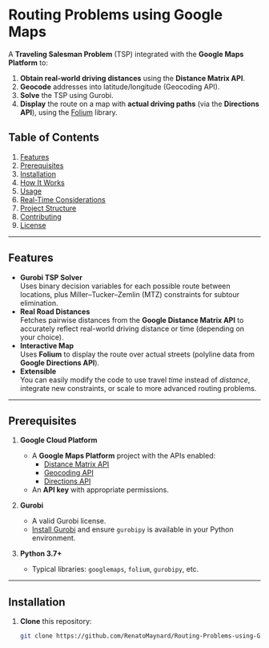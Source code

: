 # Routing Problems using Google Maps

A **Traveling Salesman Problem** (TSP) integrated with the **Google Maps Platform** to:

1. **Obtain real-world driving distances** using the **Distance Matrix API**.
2. **Geocode** addresses into latitude/longitude (Geocoding API).
3. **Solve** the TSP using Gurobi.
4. **Display** the route on a map with **actual driving paths** (via the **Directions API**), using the [Folium](https://github.com/python-visualization/folium) library.

## Table of Contents

1. [Features](#features)
2. [Prerequisites](#prerequisites)
3. [Installation](#installation)
4. [How It Works](#how-it-works)
5. [Usage](#usage)
6. [Real-Time Considerations](#real-time-considerations)
7. [Project Structure](#project-structure)
8. [Contributing](#contributing)
9. [License](#license)

---

## Features

- **Gurobi TSP Solver**  
  Uses binary decision variables for each possible route between locations, plus Miller–Tucker–Zemlin (MTZ) constraints for subtour elimination.
- **Real Road Distances**  
  Fetches pairwise distances from the **Google Distance Matrix API** to accurately reflect real-world driving distance or time (depending on your choice).
- **Interactive Map**  
  Uses **Folium** to display the route over actual streets (polyline data from **Google Directions API**).  
- **Extensible**  
  You can easily modify the code to use travel *time* instead of *distance*, integrate new constraints, or scale to more advanced routing problems.

---

## Prerequisites

1. **Google Cloud Platform**  
   - A **Google Maps Platform** project with the APIs enabled:
     - [Distance Matrix API](https://developers.google.com/maps/documentation/distance-matrix)
     - [Geocoding API](https://developers.google.com/maps/documentation/geocoding)
     - [Directions API](https://developers.google.com/maps/documentation/directions)
   - An **API key** with appropriate permissions.
   
2. **Gurobi**  
   - A valid Gurobi license.  
   - [Install Gurobi](https://www.gurobi.com/documentation/) and ensure `gurobipy` is available in your Python environment.
   
3. **Python 3.7+**  
   - Typical libraries: `googlemaps`, `folium`, `gurobipy`, etc.

---

## Installation

1. **Clone** this repository:

   ```bash
   git clone https://github.com/RenatoMaynard/Routing-Problems-using-Google-Maps.git  
